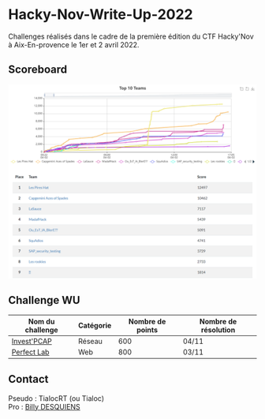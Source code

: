 # Hacky-Nov-Write-Up-2022
Challenges réalisés dans le cadre de la première édition du CTF Hacky'Nov à Aix-En-provence le 1er et 2 avril 2022.

## Scoreboard 
![](images/Scoreboard.png)

## Challenge WU
| Nom du challenge            | Catégorie     | Nombre de points | Nombre de résolution |
|-----------------------------|---------------|------------------|----------------------|
| [Invest'PCAP](/Invest_PCAP/)                      | Réseau      |        600      |         04/11        |
| [Perfect Lab](/Perfect_Lab/)                 | Web  |        800       |         03/11         |

## Contact

Pseudo : TialocRT (ou Tialoc)<br/>
Pro : [Billy DESQUIENS](https://www.linkedin.com/in/billy-desquiens/)
